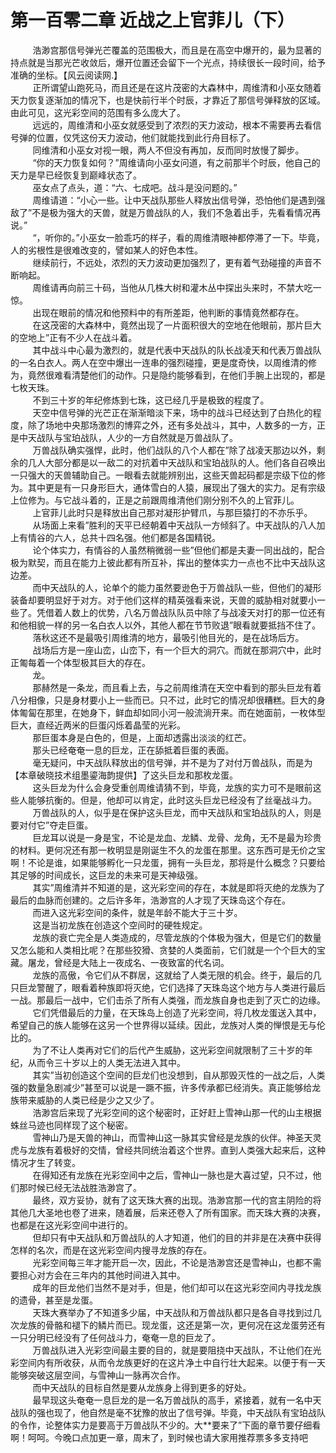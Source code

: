 <h1>第一百零二章 近战之上官菲儿（下）</h1>
<div id="content">&nbsp&nbsp&nbsp&nbsp&nbsp&nbsp&nbsp&nbsp
 浩渺宫那信号弹光芒覆盖的范围极大，而且是在高空中爆开的，最为显著的持点就是当那光芒收敛后，爆开位置还会留下一个光点，持续很长一段时间，给予准确的坐标。【风云阅读网.】
 <br/>&nbsp&nbsp&nbsp&nbsp&nbsp&nbsp&nbsp&nbsp
 正所谓望山跑死马，而且还是在这片茂密的大森林中，周维清和小巫女随着天力恢复逐渐加的情况下，也是快前行半个时辰，才靠近了那信号弹释放的区域。由此可见，这光彩空间的范围有多么庞大了。
 <br/>&nbsp&nbsp&nbsp&nbsp&nbsp&nbsp&nbsp&nbsp
 远远的，周维清和小巫女就感受到了浓烈的天力波动，根本不需要再去看信号弹的位置，仅凭这份天力波动，他们就能找到此行舟目标了。
 <br/>&nbsp&nbsp&nbsp&nbsp&nbsp&nbsp&nbsp&nbsp
 同维清和小巫女对视一眼，两人不但没有再加，反而同时放慢了脚步。
 <br/>&nbsp&nbsp&nbsp&nbsp&nbsp&nbsp&nbsp&nbsp
 “你的天力恢复如何？”周维请向小巫女问道，有之前那半个时辰，他自己的天力是早已经恢复到巅峰状态了。
 <br/>&nbsp&nbsp&nbsp&nbsp&nbsp&nbsp&nbsp&nbsp
 巫女点了点头，道：“六、七成吧。战斗是没问题的。”
 <br/>&nbsp&nbsp&nbsp&nbsp&nbsp&nbsp&nbsp&nbsp
 周维请道：“小心一些。让中天战队那些人释放出信号弹，恐怕他们是遇到强敌了”不是极为强大的天兽，就是万兽战队的人，我们不急着出手，先看看情况再说。”
 <br/>&nbsp&nbsp&nbsp&nbsp&nbsp&nbsp&nbsp&nbsp
 “，听你的。”小巫女一脸乖巧的样子，看的周维清眼神都停滞了一下。毕竟，人的劣根性是很难改变的，譬如某人的好色本性。
 <br/>&nbsp&nbsp&nbsp&nbsp&nbsp&nbsp&nbsp&nbsp
 继续前行，不远处，浓烈的天力波动更加强烈了，更有着气劲碰撞的声音不断响起。
 <br/>&nbsp&nbsp&nbsp&nbsp&nbsp&nbsp&nbsp&nbsp
 周维请再向前三十码，当他从几株大树和灌木丛中探出头来时，不禁大吃一惊。
 <br/>&nbsp&nbsp&nbsp&nbsp&nbsp&nbsp&nbsp&nbsp
 出现在眼前的情况和他预料中的有所差距，他判断的事情竟然都存在。
 <br/>&nbsp&nbsp&nbsp&nbsp&nbsp&nbsp&nbsp&nbsp
 在这茂密的大森林中，竟然出现了一片面积很大的空地在他眼前，那片巨大的空地上”正有不少人在战斗着。
 <br/>&nbsp&nbsp&nbsp&nbsp&nbsp&nbsp&nbsp&nbsp
 其中战斗中心最为激烈的，就是代表中天战队的队长战凌天和代表万兽战队的一名白衣人。两人在空中爆出一连串的强烈碰撞，更是度奇快，以周维清的修为，竟然很难看清楚他们的动作。只是隐约能够看到，在他们手腕上出现的，都是七枚天珠。
 <br/>&nbsp&nbsp&nbsp&nbsp&nbsp&nbsp&nbsp&nbsp
 不到三十岁的年纪修炼到七珠，这已经几乎是极致的程度了。
 <br/>&nbsp&nbsp&nbsp&nbsp&nbsp&nbsp&nbsp&nbsp
 天空中信号弹的光芒正在渐渐暗淡下来，场中的战斗已经达到了白热化的程度，除了场地中央那场激烈的博弈之外，还有多处战斗，其中，人数多的一方，正是中天战队与宝珀战队，人少的一方自然就是万兽战队了。
 <br/>&nbsp&nbsp&nbsp&nbsp&nbsp&nbsp&nbsp&nbsp
 万兽战队确实强悍，此时，他们战队的八个人都在”除了战凌天那边以外，剩余的几人大部分都是以一敌二的对抗着中天战队和宝珀战队的人。他们各自召唤出一只强大的天兽辅助自己。一眼看去就能辨别出，这些天兽起码都是宗级下位的修为。其中更是有一只身形巨大，通体雪白的人猿，展现出了强大的实力。足有宗级上位修为。与它战斗着的，正是之前跟周维清他们刚分别不久的上官菲儿。
 <br/>&nbsp&nbsp&nbsp&nbsp&nbsp&nbsp&nbsp&nbsp
 上官菲儿此时只是释放出自己那对凝形护臂爪，与那巨猿打的不亦乐乎。
 <br/>&nbsp&nbsp&nbsp&nbsp&nbsp&nbsp&nbsp&nbsp
 从场面上来看”胜利的天平已经朝着中天战队一方倾斜了。中天战队的八人加上有情谷的六人，总共十四名强。他们都是各国精锐。
 <br/>&nbsp&nbsp&nbsp&nbsp&nbsp&nbsp&nbsp&nbsp
 论个体实力，有情谷的人虽然稍微弱一些”但他们都是夫妻一同出战的，配合极为默契，而且在能力上彼此都有所互补，挥出的整体实力一点也不比中天战队这边差。
 <br/>&nbsp&nbsp&nbsp&nbsp&nbsp&nbsp&nbsp&nbsp
 而中天战队的人，论单个的能力虽然要逊色于万兽战队一些，但他们的凝形装备却要明显好于对方。对于他们这样的精英强看来说，天兽的威胁相对就要小一些了。凭借着人数上的优势，八名万兽战队队员中除了与战凌天对打的那一位还有和他相貌一样的另一名白衣人以外，其他人都在节节败退”眼看就要抵挡不住了。
 <br/>&nbsp&nbsp&nbsp&nbsp&nbsp&nbsp&nbsp&nbsp
 落秋这还不是最吸引周维清的地方，最吸引他目光的，是在战场后方。
 <br/>&nbsp&nbsp&nbsp&nbsp&nbsp&nbsp&nbsp&nbsp
 战场后方是一座山峦，山峦下，有一个巨大的洞穴。而就在那洞穴中，此时正匍每着一个体型极其巨大的存在。
 <br/>&nbsp&nbsp&nbsp&nbsp&nbsp&nbsp&nbsp&nbsp
 龙。
 <br/>&nbsp&nbsp&nbsp&nbsp&nbsp&nbsp&nbsp&nbsp
 那赫然是一条龙，而且看上去，与之前周维清在天空中看到的那头巨龙有着八分相像，只是身材要小上一些而已。只不过，此时它的情况却很糟糕。巨大的身体匍匐在那里，在她身下，鲜血却如同小河一般流淌开来。而在她面前，一枚体型巨大，直经近两米的巨蛋闪烁着晶莹的光彩。
 <br/>&nbsp&nbsp&nbsp&nbsp&nbsp&nbsp&nbsp&nbsp
 那巨蛋本身是白色的，但是，上面却透露出淡淡的红芒。
 <br/>&nbsp&nbsp&nbsp&nbsp&nbsp&nbsp&nbsp&nbsp
 那头已经奄奄一息的巨龙，正在舔抵着巨蛋的表面。
 <br/>&nbsp&nbsp&nbsp&nbsp&nbsp&nbsp&nbsp&nbsp
 毫无疑问，中天战队释放出的信号弹，并不是为了对付万兽战队，而是为【本章破晓技术组墨鎏海韵提供】了这头巨龙和那枚龙蛋。
 <br/>&nbsp&nbsp&nbsp&nbsp&nbsp&nbsp&nbsp&nbsp
 这头巨龙为什么会身受重创周维请猜不到，毕竟，龙族的实力可不是眼前这些人能够抗衡的。但是，他却可以肯定，此时这头巨龙已经没有了丝毫战斗力。
 <br/>&nbsp&nbsp&nbsp&nbsp&nbsp&nbsp&nbsp&nbsp
 万兽战队的人，似乎是在保护这头巨龙，而中天战队和宝珀战队的人，则是要对付它”夺走巨蛋。
 <br/>&nbsp&nbsp&nbsp&nbsp&nbsp&nbsp&nbsp&nbsp
 巨龙耳以说是一身是宝，不论是龙血、龙鳞、龙骨、龙角，无不是最为珍贵的材料。更何况还有那一枚明显是刚诞生不久的龙蛋在那里。这东西可是无价之宝啊！不论是谁，如果能够孵化一只龙蛋，拥有一头巨龙，那将是什么概念？只要给其足够的时间成长，这巨龙的未来可是天神级强。
 <br/>&nbsp&nbsp&nbsp&nbsp&nbsp&nbsp&nbsp&nbsp
 其实”周维清并不知道的是，这光彩空间的存在，本就是即将灭绝的龙族为了最后的血脉而创建的。之后许多年，浩渺宫的人才现了天珠岛这个存在。
 <br/>&nbsp&nbsp&nbsp&nbsp&nbsp&nbsp&nbsp&nbsp
 而进入这光彩空间的条件，就是年龄不能大于三十岁。
 <br/>&nbsp&nbsp&nbsp&nbsp&nbsp&nbsp&nbsp&nbsp
 这是当初龙族在创造这个空间时的硬牲规定。
 <br/>&nbsp&nbsp&nbsp&nbsp&nbsp&nbsp&nbsp&nbsp
 龙族的衰亡完全是人类造成的，尽管龙族的个体极为强大，但是它们的数量又怎么能和人类相比呢？在那些狡猾、贪婪的人类面前，它们就是一个个巨大的宝藏。屠龙，曾经是大陆上一夜成名、一夜致富的代名词。
 <br/>&nbsp&nbsp&nbsp&nbsp&nbsp&nbsp&nbsp&nbsp
 龙族的高傲，令它们从不群居，这就给了人类无限的机会。终于，最后的几只巨龙警醒了，眼看着种族即将灭绝，它们选择了天珠岛这个地方与人类进行最后一战。那最后一战中，它们击杀了所有人类强，而龙族自身也走到了灭亡的边缘。
 <br/>&nbsp&nbsp&nbsp&nbsp&nbsp&nbsp&nbsp&nbsp
 它们凭借最后的力量，在天珠岛上创造了光彩空间，将几枚龙蛋送入其中，希望自己的族人能够在这另一个世界得以延续。因此，龙族对人类的惮恨是无与伦比的。
 <br/>&nbsp&nbsp&nbsp&nbsp&nbsp&nbsp&nbsp&nbsp
 为了不让人类再对它们的后代产生威胁，这光彩空间就限制了三十岁的年纪，从而令三十岁以上的人类无法进入其中。
 <br/>&nbsp&nbsp&nbsp&nbsp&nbsp&nbsp&nbsp&nbsp
 其实”当初创造这个空间的巨龙们也没想到，自从那毁灭性的一战之后，人类强的数量急剧减少”甚至可以说是一蹶不振，许多传承都已经消失。真正能够给龙族带来威胁的人类已经是少之又少了。
 <br/>&nbsp&nbsp&nbsp&nbsp&nbsp&nbsp&nbsp&nbsp
 浩渺宫后来现了光彩空间的这个秘密时，正好赶上雪神山那一代的山主根据蛛丝马迹也同样现了这个秘密。
 <br/>&nbsp&nbsp&nbsp&nbsp&nbsp&nbsp&nbsp&nbsp
 雪神山乃是天兽的神山，而雪神山这一脉其实曾经是龙族的伙伴。神圣天灵虎与龙族有着极好的交情，曾经共同统治着这个世界。直到人类强大起来后，这种情况才生了转变。
 <br/>&nbsp&nbsp&nbsp&nbsp&nbsp&nbsp&nbsp&nbsp
 在得知还有龙族在光彩空间中之后，雪神山一脉也是大喜过望，只不过，他们那时候已经无法战胜浩渺宫了。
 <br/>&nbsp&nbsp&nbsp&nbsp&nbsp&nbsp&nbsp&nbsp
 最终，双方妥协，就有了这天珠大赛的出现。浩渺宫那一代的宫主阴险的将其他几大圣地也卷了进来，随着展，后来还卷入了所有国家。而天珠大赛的决赛，也都是在这光彩空间中进行的。
 <br/>&nbsp&nbsp&nbsp&nbsp&nbsp&nbsp&nbsp&nbsp
 但却只有中天战队和万兽战队的人才知道，他们的目的并非是在决赛中获得怎样的名次，而是在这光彩空间内搜寻龙族的存在。
 <br/>&nbsp&nbsp&nbsp&nbsp&nbsp&nbsp&nbsp&nbsp
 光彩空间每三年才能开启一次，因此，不论是浩渺宫还是雪神山，也都不需要担心对方会在三年内的其他时间进入其中。
 <br/>&nbsp&nbsp&nbsp&nbsp&nbsp&nbsp&nbsp&nbsp
 成年的巨龙他们当然不是对手，但是，他们却可以在这光彩空间内寻找龙族的遗骨，甚至是龙蛋。
 <br/>&nbsp&nbsp&nbsp&nbsp&nbsp&nbsp&nbsp&nbsp
 天珠大赛举办了不知道多少届，中天战队和万兽战队都只是各自寻找到过几次龙族的骨骼和褪下的鳞片而已。现龙蛋，这还是第一次，更何况在这龙蛋劳还有一只分明已经没有了任何战斗力，奄奄一息的巨龙了。
 <br/>&nbsp&nbsp&nbsp&nbsp&nbsp&nbsp&nbsp&nbsp
 万兽战队进入光彩空间最主要的目的，就是要阻挠中天战队，不让他们在光彩空间内有所收获，从而令龙族更好的在这片净土中自行壮大起来。以便于有一天能够突破这层空间，与雪神山一脉再次合作。
 <br/>&nbsp&nbsp&nbsp&nbsp&nbsp&nbsp&nbsp&nbsp
 而中天战队的目标自然是要从龙族身上得到更多的好处。
 <br/>&nbsp&nbsp&nbsp&nbsp&nbsp&nbsp&nbsp&nbsp
 最早现这头奄奄一息巨龙的是一名万兽战队的高手，紧接着，就有一名中天战队的强也现了，他自然是毫不犹豫的放出了信号弹。毕竟，中天战队有宝珀战队的令作，论整体实力是要高于万兽战队不少的。大**要来了”下面的章节要仔细看啊！呵呵。今晚口点加更一章，周末了，到时候也请大家用推荐票多多支持吧
 <br/>&nbsp&nbsp&nbsp&nbsp&nbsp&nbsp&nbsp&nbsp
 <br/>&nbsp&nbsp&nbsp&nbsp&nbsp&nbsp&nbsp&nbsp
</div>
